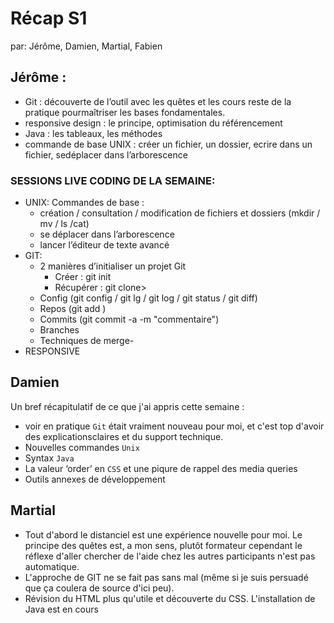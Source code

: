 
# Récap S1

par: Jérôme, Damien, Martial, Fabien

## Jérôme :

- Git : découverte de  l’outil avec les quêtes et les cours  reste de la pratique pourmaîtriser les bases fondamentales.
- responsive design : le principe, optimisation du référencement
- Java : les tableaux, les méthodes
- commande de base UNIX : créer un fichier, un dossier, ecrire dans un fichier, sedéplacer dans l’arborescence

### SESSIONS LIVE CODING DE LA SEMAINE:

- UNIX: Commandes de base :
   - création / consultation / modification de fichiers et dossiers (mkdir / mv / ls /cat)
   - se déplacer dans l’arborescence
   - lancer l’éditeur de texte avancé
- GIT:
    - 2 manières d’initialiser un projet Git
        + Créer : git init
        + Récupérer : git clone> 
    - Config (git config / git lg / git log / git status / git diff)
    - Repos (git add <fileName>) 
    - Commits (git commit -a -m "commentaire")
    - Branches
    - Techniques de merge-
- RESPONSIVE

## Damien 

Un bref récapitulatif de ce que j'ai appris cette semaine :

- voir en pratique  `Git` était vraiment nouveau pour moi, et c'est top d'avoir des explicationsclaires et du support technique.
- Nouvelles commandes `Unix`
- Syntax `Java`
- La valeur ‘order’ en `CSS` et une piqure de rappel des media queries
- Outils annexes de développement 


## Martial 

- Tout d'abord le distanciel est une expérience nouvelle pour moi. Le principe des quêtes est, a mon sens, plutôt formateur cependant le réflexe d'aller chercher de l'aide chez les autres participants n'est pas automatique.
- L'approche de GIT ne se fait pas sans mal (même si je suis persuadé que ça coulera de source d'ici peu). 
- Révision du HTML plus qu'utile et découverte du CSS. L'installation de Java est en cours